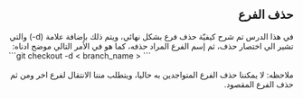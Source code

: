 ## <div dir=rtl> حذف الفرع </div>

<div dir=rtl>
في هذا الدرس تم شرح كيفيّة حذف فرع بشكل نهائي، ويتم ذلك بإضافة علامة (d-) والتي تشير الي اختصار حذف، ثم إسم الفرع المراد حذفه، كما هو في الأمر التالي موضح ادناه:<br/>
 </div>
```git checkout -d < branch_name > ```

<div dir=rtl>

 <br/>
  ملاحظه: لا يمكننا حذف الفرع المتواجدين به حاليا، ويتطلب مننا الانتقال لفرع اخر ومن ثم حذف الفرع المقصود.</div>

